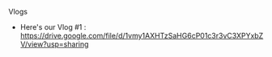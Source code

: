 Vlogs
- Here's our Vlog #1 : https://drive.google.com/file/d/1vmy1AXHTzSaHG6cP01c3r3vC3XPYxbZV/view?usp=sharing
